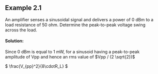 ## Example 2.1
An amplifier senses a sinusoidal signal and delivers a power of 0 dBm to a load resistance of 50 ohm.  Determine the peak-to-peak voltage swing across the load.

#### Solution:
Since 0 dBm is equal to 1 mW, for a sinusoid having a peak-to-peak amplitude of Vpp and hence an rms value of $Vpp / (2 \sqrt{2})$

$ \frac{V_{pp}^2}{8\cdotR_L} $
